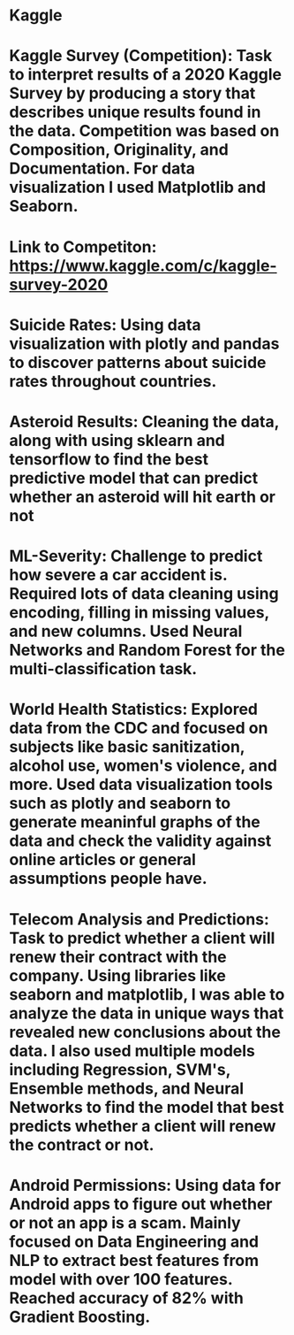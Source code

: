 # Kaggle

# Kaggle Survey (Competition): Task to interpret results of a 2020 Kaggle Survey by producing a story that describes unique results found in the data. Competition was based on Composition, Originality, and Documentation. For data visualization I used Matplotlib and Seaborn.
# Link to Competiton: https://www.kaggle.com/c/kaggle-survey-2020

# Suicide Rates: Using data visualization with plotly and pandas to discover patterns about suicide rates throughout countries.

# Asteroid Results: Cleaning the data, along with using sklearn and tensorflow to find the best predictive model that can predict whether an asteroid will hit earth or not

# ML-Severity: Challenge to predict how severe a car accident is. Required lots of data cleaning using encoding, filling in missing values, and new columns. Used Neural Networks and Random Forest for the multi-classification task.

# World Health Statistics: Explored data from the CDC and focused on subjects like basic sanitization, alcohol use, women's violence, and more. Used data visualization tools such as plotly and seaborn to generate meaninful graphs of the data and check the validity against online articles or general assumptions people have.

# Telecom Analysis and Predictions: Task to predict whether a client will renew their contract with the company. Using libraries like seaborn and matplotlib, I was able to analyze the data in unique ways that revealed new conclusions about the data. I also used multiple models including Regression, SVM's, Ensemble methods, and Neural Networks to find the model that best predicts whether a client will renew the contract or not.

# Android Permissions: Using data for Android apps to figure out whether or not an app is a scam. Mainly focused on Data Engineering and NLP to extract best features from model with over 100 features. Reached accuracy of 82% with Gradient Boosting.
